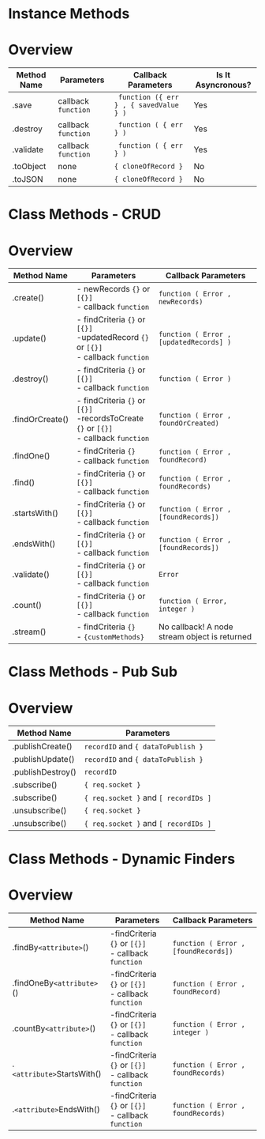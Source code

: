 # Instance Methods

# Overview

| Method Name  |       Parameters     |     Callback Parameters     |   Is It Asyncronous?  |
| ------------ | -------------------  | --------------------------- | --------------------- |
|  .save       | callback ```function```  | ``` function ({ err } , { savedValue } )```     |       Yes    |
|  .destroy    | callback ```function```  | ``` function ( { err } )``` |       Yes     |
|  .validate   | callback ```function``` |  ``` function ( { err } )``` |       Yes      |
|  .toObject   |      none            |   ``` { cloneOfRecord } ```    |        No         |
|  .toJSON     |      none            |  ``` { cloneOfRecord } ```     |        No         |



# Class Methods - CRUD

# Overview
| Method Name  |       Parameters     | Callback Parameters 
| ------------ | -------------------  | --------------------
| .create() | - newRecords ```{}``` or ```[{}]```<br>- callback ``` function ``` | ```function ( Error , newRecords)```
| .update() | - findCriteria ```{}``` or ```[{}]```<br>-updatedRecord ```{}``` or ```[{}]```<br>- callback ``` function ``` | ```function ( Error , [updatedRecords] )```
| .destroy() | - findCriteria ```{}``` or ```[{}]```<br>- callback ``` function ```  | ```function ( Error )```
| .findOrCreate() | - findCriteria ```{}``` or ```[{}]```<br>-recordsToCreate ```{}``` or ```[{}]```<br>- callback ``` function ``` | ```function ( Error , foundOrCreated)```
| .findOne() | - findCriteria ```{}```<br>- callback ``` function ``` | ```function ( Error , foundRecord)```
| .find() | - findCriteria ```{}``` or ```[{}]```<br>- callback ``` function ``` | ```function ( Error , foundRecords)```
| .startsWith() | - findCriteria ```{}``` or ```[{}]```<br>- callback ``` function ``` | ```function ( Error , [foundRecords])```
| .endsWith() | - findCriteria ```{}``` or ```[{}]```<br>- callback ``` function ``` | ```function ( Error , [foundRecords])```
|.validate()|- findCriteria ```{}``` or ```[{}]```<br>- callback ``` function ``` | `Error`|
| .count() | - findCriteria ```{}``` or ```[{}]```<br>- callback ``` function ``` | ```function ( Error, integer )```|
| .stream() | - findCriteria ```{}```<br> - ```{customMethods}``` | No callback! A node stream object is returned |


# Class Methods - Pub Sub

# Overview
| Method Name  |       Parameters     |
| ------------ | -------------------  |
| .publishCreate() | ``` recordID ``` and ``` { dataToPublish } ``` | 
| .publishUpdate() | ``` recordID ``` and ``` { dataToPublish } ``` |
| .publishDestroy() | ``` recordID ``` |
| .subscribe() | ``` { req.socket } ``` |
| .subscribe() | ``` { req.socket } ``` and ``` [ recordIDs ] ``` |
| .unsubscribe() | ``` { req.socket } ``` |
| .unsubscribe() | ``` { req.socket } ``` and ``` [ recordIDs ] ``` |


# Class Methods - Dynamic Finders

# Overview

| Method Name  |       Parameters     | Callback Parameters |
| ------------ | -------------------  | ------------------- |
|.findBy`<attribute>`()|-findCriteria ```{}``` or ```[{}]```<br>- callback ```function``` | ```function ( Error , [foundRecords])```|
|.findOneBy`<attribute>`()|-findCriteria ```{}``` or ```[{}]```<br>- callback ```function``` | ```function ( Error , foundRecord)```|
|.countBy`<attribute>`()|-findCriteria ```{}``` or ```[{}]```<br>- callback ```function``` | ```function ( Error , integer )```|
|.`<attribute>`StartsWith()|-findCriteria ```{}``` or ```[{}]```<br>- callback ```function``` | ```function ( Error , foundRecords)```|
|.`<attribute>`EndsWith()|-findCriteria ```{}``` or ```[{}]```<br>- callback ```function``` | ```function ( Error , foundRecords)```|


